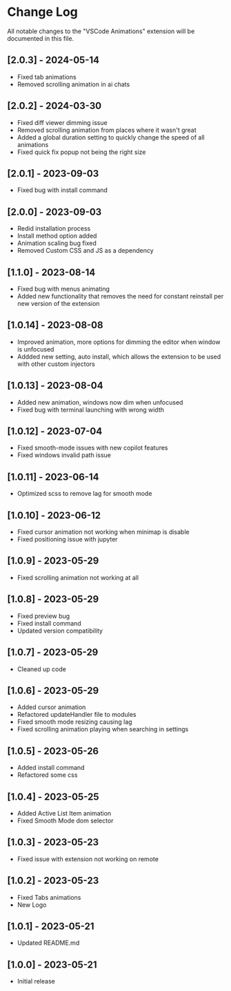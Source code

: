 # Change Log

All notable changes to the "VSCode Animations" extension will be documented in this file.

<!-- ## [version] - yyyy-mm-dd -->

## [2.0.3] - 2024-05-14

- Fixed tab animations
- Removed scrolling animation in ai chats

## [2.0.2] - 2024-03-30

- Fixed diff viewer dimming issue
- Removed scrolling animation from places where it wasn't great
- Added a global duration setting to quickly change the speed of all animations
- Fixed quick fix popup not being the right size

## [2.0.1] - 2023-09-03

- Fixed bug with install command

## [2.0.0] - 2023-09-03

- Redid installation process
- Install method option added
- Animation scaling bug fixed
- Removed Custom CSS and JS as a dependency

## [1.1.0] - 2023-08-14

- Fixed bug with menus animating
- Added new functionality that removes the need for constant reinstall per new version of the extension

## [1.0.14] - 2023-08-08

- Improved animation, more options for dimming the editor when window is unfocused
- Addded new setting, auto install, which allows the extension to be used with other custom injectors

## [1.0.13] - 2023-08-04

- Added new animation, windows now dim when unfocused
- Fixed bug with terminal launching with wrong width

## [1.0.12] - 2023-07-04

- Fixed smooth-mode issues with new copilot features
- Fixed windows invalid path issue

## [1.0.11] - 2023-06-14

- Optimized scss to remove lag for smooth mode

## [1.0.10] - 2023-06-12

- Fixed cursor animation not working when minimap is disable
- Fixed positioning issue with jupyter

## [1.0.9] - 2023-05-29

- Fixed scrolling animation not working at all

## [1.0.8] - 2023-05-29

- Fixed preview bug
- Fixed install command
- Updated version compatibility

## [1.0.7] - 2023-05-29

- Cleaned up code

## [1.0.6] - 2023-05-29

- Added cursor animation
- Refactored updateHandler file to modules
- Fixed smooth mode resizing causing lag
- Fixed scrolling animation playing when searching in settings

## [1.0.5] - 2023-05-26

- Added install command
- Refactored some css

## [1.0.4] - 2023-05-25

- Added Active List Item animation
- Fixed Smooth Mode dom selector

## [1.0.3] - 2023-05-23

- Fixed issue with extension not working on remote

## [1.0.2] - 2023-05-23

- Fixed Tabs animations
- New Logo

## [1.0.1] - 2023-05-21

- Updated README.md

## [1.0.0] - 2023-05-21

- Initial release
